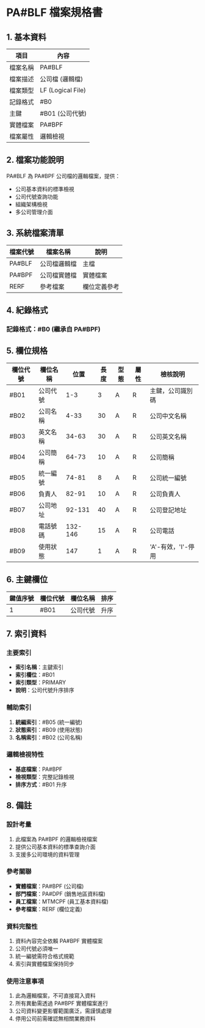 # PA#BLF 檔案規格書

## 1. 基本資料

| 項目 | 內容 |
|------|------|
| 檔案名稱 | PA#BLF |
| 檔案描述 | 公司檔 (邏輯檔) |
| 檔案類型 | LF (Logical File) |
| 記錄格式 | #B0 |
| 主鍵 | #B01 (公司代號) |
| 實體檔案 | PA#BPF |
| 檔案屬性 | 邏輯檢視 |

## 2. 檔案功能說明

PA#BLF 為 PA#BPF 公司檔的邏輯檔案，提供：
- 公司基本資料的標準檢視
- 公司代號查詢功能
- 組織架構檢視
- 多公司管理介面

## 3. 系統檔案清單

| 檔案代號 | 檔案名稱 | 說明 |
|----------|----------|------|
| PA#BLF | 公司檔邏輯檔 | 主檔 |
| PA#BPF | 公司檔實體檔 | 實體檔案 |
| RERF | 參考檔案 | 欄位定義參考 |

## 4. 紀錄格式

### 記錄格式：#B0 (繼承自 PA#BPF)

## 5. 欄位規格

| 欄位代號 | 欄位名稱 | 位置 | 長度 | 型態 | 屬性 | 檢核說明 |
|----------|----------|------|------|------|------|----------|
| #B01 | 公司代號 | 1-3 | 3 | A | R | 主鍵，公司識別碼 |
| #B02 | 公司名稱 | 4-33 | 30 | A | R | 公司中文名稱 |
| #B03 | 英文名稱 | 34-63 | 30 | A | R | 公司英文名稱 |
| #B04 | 公司簡稱 | 64-73 | 10 | A | R | 公司簡稱 |
| #B05 | 統一編號 | 74-81 | 8 | A | R | 公司統一編號 |
| #B06 | 負責人 | 82-91 | 10 | A | R | 公司負責人 |
| #B07 | 公司地址 | 92-131 | 40 | A | R | 公司登記地址 |
| #B08 | 電話號碼 | 132-146 | 15 | A | R | 公司電話 |
| #B09 | 使用狀態 | 147 | 1 | A | R | 'A'-有效，'I'-停用 |

## 6. 主鍵欄位

| 鍵值序號 | 欄位代號 | 欄位名稱 | 排序 |
|----------|----------|----------|------|
| 1 | #B01 | 公司代號 | 升序 |

## 7. 索引資料

### 主要索引
- **索引名稱**：主鍵索引
- **索引欄位**：#B01
- **索引類型**：PRIMARY
- **說明**：公司代號升序排序

### 輔助索引
1. **統編索引**：#B05 (統一編號)
2. **狀態索引**：#B09 (使用狀態)
3. **名稱索引**：#B02 (公司名稱)

### 邏輯檢視特性
- **基底檔案**：PA#BPF
- **檢視類型**：完整記錄檢視
- **排序方式**：#B01 升序

## 8. 備註

### 設計考量
1. 此檔案為 PA#BPF 的邏輯檢視檔案
2. 提供公司基本資料的標準查詢介面
3. 支援多公司環境的資料管理

### 參考關聯
- **實體檔案**：PA#BPF (公司檔)
- **部門檔案**：PA#DPF (銷售地區資料檔)
- **員工檔案**：MTMCPF (員工基本資料檔)
- **參考檔案**：RERF (欄位定義)

### 資料完整性
1. 資料內容完全依賴 PA#BPF 實體檔案
2. 公司代號必須唯一
3. 統一編號需符合格式規範
4. 索引與實體檔案保持同步

### 使用注意事項
1. 此為邏輯檔案，不可直接寫入資料
2. 所有異動需透過 PA#BPF 實體檔案進行
3. 公司資料變更影響範圍廣泛，需謹慎處理
4. 停用公司前需確認無相關業務資料 